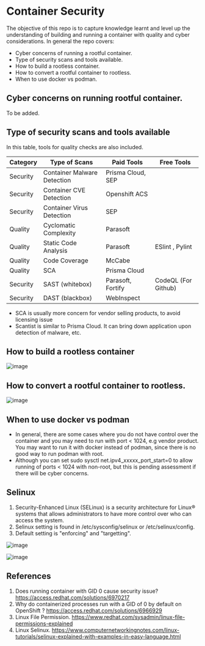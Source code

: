 # Container Security
The objective of this repo is to capture knowledge learnt and level up the understanding of building and running a container with quality and cyber considerations. In general the repo covers:
- Cyber concerns of running a rootful container.
- Type of security scans and tools available. 
- How to build a rootless container.
- How to convert a rootful container to rootless.
- When to use docker vs podman.

## Cyber concerns on running rootful container.
To be added.
     
## Type of security scans and tools available
In this table, tools for quality checks are also included. 
   
| Category          |  Type of Scans               | Paid Tools                   | Free Tools                  |
| ----------------- | ---------------------------- | ---------------------------- | --------------------------- |
| Security          | Container Malware Detection  | Prisma Cloud, SEP            |                             |
| Security          | Container CVE Detection      | Openshift ACS                |                             |
| Security          | Container Virus Detection    | SEP                          |                             |
| Quality           | Cyclomatic Complexity        | Parasoft                     |                             |
| Quality           | Static Code Analysis         | Parasoft                     | ESlint , Pylint             |
| Quality           | Code Coverage                | McCabe                       |                             |
| Quality           | SCA                          | Prisma Cloud                 |                             |
| Security          | SAST (whitebox)              | Parasoft, Fortify            | CodeQL (For Github)         |
| Security          | DAST (blackbox)              | WebInspect                   |                             |

- SCA is usually more concern for vendor selling products, to avoid licensing issue
- Scantist is similar to Prisma Cloud. It can bring down application upon detection of malware, etc.

## How to build a rootless container
![image](https://github.com/okyspace/container-security/assets/55354225/d21bf8cb-a227-4fed-bc9c-9c37102f46c9)

## How to convert a rootful container to rootless.
![image](https://github.com/okyspace/container-security/assets/55354225/1160bd4b-fce3-43c9-993a-44b6ec07f911)

## When to use docker vs podman
- In general, there are some cases where you do not have control over the container and you may need to run with port < 1024, e.g vendor product. You may want to run it with docker instead of podman, since there is no good way to run podman with root.
- Although you can set sudo sysctl net.ipv4_xxxxx_port_start=0 to allow running of ports < 1024 with non-root, but this is pending assessment if there will be cyber concerns.

## Selinux
1. Security-Enhanced Linux (SELinux) is a security architecture for Linux® systems that allows administrators to have more control over who can access the system.
2. Selinux setting is found in /etc/sysconfig/selinux or /etc/selinux/config.
3. Default setting is "enforcing" and "targetting".

![image](https://github.com/okyspace/container-security/assets/55354225/eed802eb-b3b0-4533-b4fb-953e2b478fa9)


![image](https://github.com/okyspace/container-security/assets/55354225/eb02f460-73d2-4ff4-8187-99a5c73bf9e6)


## References
1. Does running container with GID 0 cause security issue?
https://access.redhat.com/solutions/6970217
2. Why do containerized processes run with a GID of 0 by default on OpenShift ?
https://access.redhat.com/solutions/6966929
3. Linux File Permission. https://www.redhat.com/sysadmin/linux-file-permissions-explained
4. Linux Selinux. https://www.computernetworkingnotes.com/linux-tutorials/selinux-explained-with-examples-in-easy-language.html
